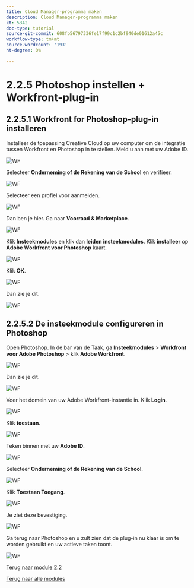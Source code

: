 ```yaml
---
title: Cloud Manager-programma maken
description: Cloud Manager-programma maken
kt: 5342
doc-type: tutorial
source-git-commit: 608fb56797336fe17f99c1c2bf940de01612a45c
workflow-type: tm+mt
source-wordcount: '193'
ht-degree: 0%

---
```


# 2.2.5 Photoshop instellen + Workfront-plug-in

## 2.2.5.1 Workfront for Photoshop-plug-in installeren

Installeer de toepassing Creative Cloud op uw computer om de integratie tussen Workfront en Photoshop in te stellen. Meld u aan met uw Adobe ID.

![ WF ](./images/wf1.png)

Selecteer **Onderneming of de Rekening van de School** en verifieer.

![ WF ](./images/wf2.png)

Selecteer een profiel voor aanmelden.

![ WF ](./images/wf3.png)

Dan ben je hier. Ga naar **Voorraad &amp; Marketplace**.

![ WF ](./images/wf4.png)

Klik **Insteekmodules** en klik dan **leiden insteekmodules**. Klik **installeer** op **Adobe Workfront voor Photoshop** kaart.

![ WF ](./images/wf5.png)

Klik **OK**.

![ WF ](./images/wf6.png)

Dan zie je dit.

![ WF ](./images/wf7.png)

## 2.2.5.2 De insteekmodule configureren in Photoshop

Open Photoshop. In de bar van de Taak, ga **Insteekmodules** > **Workfront voor Adobe Photoshop** > klik **Adobe Workfront**.

![ WF ](./images/wf8.png)

Dan zie je dit.

![ WF ](./images/wf9.png)

Voer het domein van uw Adobe Workfront-instantie in. Klik **Login**.

![ WF ](./images/wf10.png)

Klik **toestaan**.

![ WF ](./images/wf11.png)

Teken binnen met uw **Adobe ID**.

![ WF ](./images/wf12.png)

Selecteer **Onderneming of de Rekening van de School**.

![ WF ](./images/wf13.png)

Klik **Toestaan Toegang**.

![ WF ](./images/wf14.png)

Je ziet deze bevestiging.

![ WF ](./images/wf15.png)

Ga terug naar Photoshop en u zult zien dat de plug-in nu klaar is om te worden gebruikt en uw actieve taken toont.

![ WF ](./images/wf16.png)

[Terug naar module 2.2](./workfront.md)

[Terug naar alle modules](./../../../overview.md)
